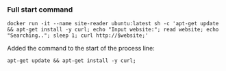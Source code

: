 ### Full start command

```
docker run -it --name site-reader ubuntu:latest sh -c 'apt-get update && apt-get install -y curl; echo "Input website:"; read website; echo "Searching.."; sleep 1; curl http://$website;'
```

Added the command to the start of the process line:

```
apt-get update && apt-get install -y curl;
```
